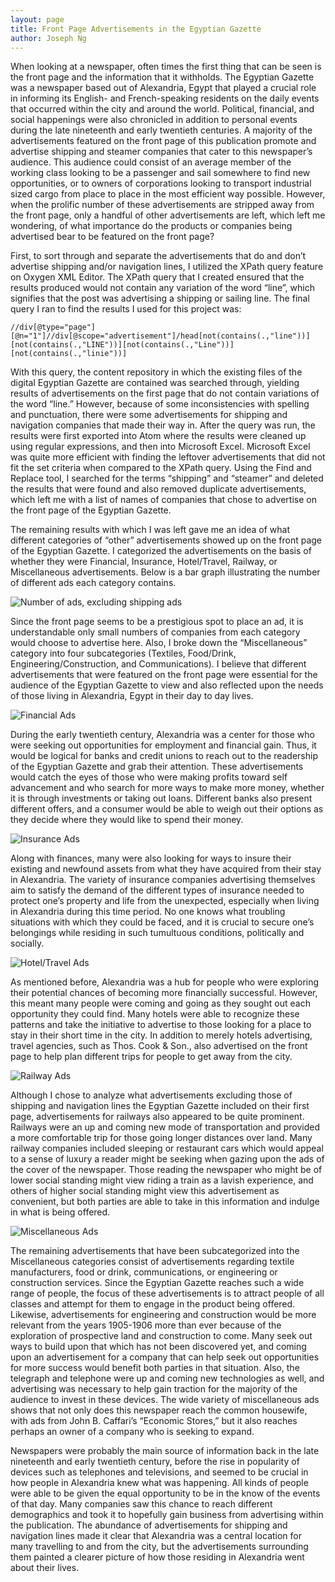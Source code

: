 ```yaml
---
layout: page
title: Front Page Advertisements in the Egyptian Gazette
author: Joseph Ng
---
```

When looking at a newspaper, often times the first thing that can be seen is the front page and the information that it withholds. The Egyptian Gazette was a newspaper based out of Alexandria, Egypt that played a crucial role in informing its English- and French-speaking residents on the daily events that occurred within the city and around the world. Political, financial, and social happenings were also chronicled in addition to personal events during the late nineteenth and early twentieth centuries. A majority of the advertisements featured on the front page of this publication promote and advertise shipping and steamer companies that cater to this newspaper’s audience. This audience could consist of an average member of the working class looking to be a passenger and sail somewhere to find new opportunities, or to owners of corporations looking to transport industrial sized cargo from place to place in the most efficient way possible. However, when the prolific number of these advertisements are stripped away from the front page, only a handful of other advertisements are left, which left me wondering, of what importance do the products or companies being advertised bear to be featured on the front page?

First, to sort through and separate the advertisements that do and don’t advertise shipping and/or navigation lines, I utilized the XPath query feature on Oxygen XML Editor. The XPath query that I created ensured that the results produced would not contain any variation of the word “line”, which signifies that the post was advertising a shipping or sailing line. The final query I ran to find the results I used for this project was:

``//div[@type="page"][@n="1"]//div[@scope="advertisement"]/head[not(contains(.,"line"))][not(contains(.,"LINE"))][not(contains(.,"Line"))][not(contains(.,"linie"))]``

With this query, the content repository in which the existing files of the digital Egyptian Gazette are contained was searched through, yielding results of advertisements on the first page that do not contain variations of the word “line.” However, because of some inconsistencies with spelling and punctuation, there were some advertisements for shipping and navigation companies that made their way in. After the query was run, the results were first exported into Atom where the results were cleaned up using regular expressions, and then into Microsoft Excel. Microsoft Excel was quite more efficient with finding the leftover advertisements that did not fit the set criteria when compared to the XPath query. Using the Find and Replace tool, I searched for the terms “shipping” and “steamer” and deleted the results that were found and also removed duplicate advertisements, which left me with a list of names of companies that chose to advertise on the front page of the Egyptian Gazette.

The remaining results with which I was left gave me an idea of what different categories of “other” advertisements showed up on the front page of the Egyptian Gazette. I categorized the advertisements on the basis of whether they were Financial, Insurance, Hotel/Travel, Railway, or Miscellaneous advertisements. Below is a bar graph illustrating the number of different ads each category contains.

![Number of ads, excluding shipping ads](josephng-graph2.png)

Since the front page seems to be a prestigious spot to place an ad, it is understandable only small numbers of companies from each category would choose to advertise here. Also, I broke down the “Miscellaneous” category into four subcategories (Textiles, Food/Drink, Engineering/Construction, and Communications). I believe that different advertisements that were featured on the front page were essential for the audience of the Egyptian Gazette to view and also reflected upon the needs of those living in Alexandria, Egypt in their day to day lives.

![Financial Ads](josephng-financial.png)

During the early twentieth century, Alexandria was a center for those who were seeking out opportunities for employment and financial gain. Thus, it would be logical for banks and credit unions to reach out to the readership of the Egyptian Gazette and grab their attention. These advertisements would catch the eyes of those who were making profits toward self advancement and who search for more ways to make more money, whether it is through investments or taking out loans. Different banks also present different offers, and a consumer would be able to weigh out their options as they decide where they would like to spend their money.

![Insurance Ads](josephng-insurance.png)

Along with finances, many were also looking for ways to insure their existing and newfound assets from what they have acquired from their stay in Alexandria. The variety of insurance companies advertising themselves aim to satisfy the demand of the different types of insurance needed to protect one’s property and life from the unexpected, especially when living in Alexandria during this time period. No one knows what troubling situations with which they could be faced, and it is crucial to secure one’s belongings while residing in such tumultuous conditions, politically and socially.

![Hotel/Travel Ads](josephng-hotels:travel.png)

As mentioned before, Alexandria was a hub for people who were exploring their potential chances of becoming more financially successful. However, this meant many people were coming and going as they sought out each opportunity they could find. Many hotels were able to recognize these patterns and take the initiative to advertise to those looking for a place to stay in their short time in the city. In addition to merely hotels advertising, travel agencies, such as Thos. Cook & Son., also advertised on the front page to help plan different trips for people to get away from the city.

![Railway Ads](josephng-railways.png)

Although I chose to analyze what advertisements excluding those of shipping and navigation lines the Egyptian Gazette included on their first page, advertisements for railways also appeared to be quite prominent. Railways were an up and coming new mode of transportation and provided a more comfortable trip for those going longer distances over land. Many railway companies included sleeping or restaurant cars which would appeal to a sense of luxury a reader might be seeking when gazing upon the ads of the cover of the newspaper. Those reading the newspaper who might be of lower social standing might view riding a train as a lavish experience, and others of higher social standing might view this advertisement as convenient, but both parties are able to take in this information and indulge in what is being offered.

![Miscellaneous Ads](josephng-misc.png)

The remaining advertisements that have been subcategorized into the Miscellaneous categories consist of advertisements regarding textile manufacturers, food or drink, communications, or engineering or construction services. Since the Egyptian Gazette reaches such a wide range of people, the focus of these advertisements is to attract people of all classes and attempt for them to engage in the product being offered. Likewise, advertisements for engineering and construction would be more relevant from the years 1905-1906 more than ever because of the exploration of prospective land and construction to come. Many seek out ways to build upon that which has not been discovered yet, and coming upon an advertisement for a company that can help seek out opportunities for more success would benefit both parties in that situation. Also, the telegraph and telephone were up and coming new technologies as well, and advertising was necessary to help gain traction for the majority of the audience to invest in these devices. The wide variety of miscellaneous ads shows that not only does this newspaper reach the common housewife, with ads from John B. Caffari’s “Economic Stores,” but it also reaches perhaps an owner of a company who is seeking to expand.

Newspapers were probably the main source of information back in the late nineteenth and early twentieth century, before the rise in popularity of devices such as telephones and televisions, and seemed to be crucial in how people in Alexandria knew what was happening. All kinds of people were able to be given the equal opportunity to be in the know of the events of that day. Many companies saw this chance to reach different demographics and took it to hopefully gain business from advertising within the publication. The abundance of advertisements for shipping and navigation lines made it clear that Alexandria was a central location for many travelling to and from the city, but the advertisements surrounding them painted a clearer picture of how those residing in Alexandria went about their lives.

